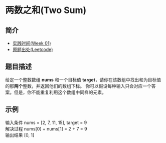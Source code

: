 # 两数之和(Two Sum)
## 简介
* [实践时间(Week 01)](./Weeks)
* [原题出处(Leetcode)](https://leetcode-cn.com/problems/two-sum)
## 题目描述  
给定一个整数数组 **nums** 和一个目标值 **target**，请你在该数组中找出和为目标值的那**两个**整数，并返回他们的数组下标。
你可以假设每种输入只会对应一个答案。但是，你不能重复利用这个数组中同样的元素。
## 示例  
输入条件 nums = [2, 7, 11, 15], target = 9  
解决过程 nums[0] + nums[1] = 2 + 7 = 9  
输出结果 [0, 1]  
